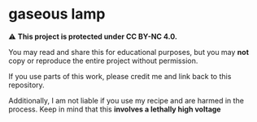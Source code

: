 # gaseous lamp
⚠️ **This project is protected under CC BY-NC 4.0.**  

You may read and share this for educational purposes, but you may **not** copy or reproduce the entire project without permission.  

If you use parts of this work, please credit me and link back to this repository. 

Additionally, I am not liable if you use my recipe and are harmed in the process. Keep in mind that this **involves a lethally high voltage**
